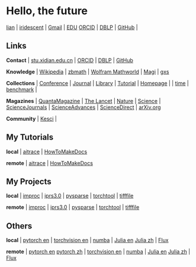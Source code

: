 # Hello, the future


[lian](https://iridescent.ink/) | [iridescent](https://iridescent.ink/iridescent) | [Gmail](zhiliu.mind@gmail.com) | [EDU](zhiliu@stu.xidian.edu.cn)
[ORCID](https://orcid.org/0000-0003-4781-7125) | [DBLP](https://dblp.uni-trier.de/pers/hd/l/Liu:Zhi) | [GitHub](https://github.com/antsfamily/) |

## Links


**Contact** | [stu.xidian.edu.cn](http://stumail.xidian.edu.cn/) | [ORCID](https://orcid.org/) | [DBLP](https://dblp.uni-trier.de/) | [GitHub](https://github.com/)

**Knowledge** | [Wikipedia](http://en.volupedia.org/ "Wikipedia mirror") | [zbmath](https://zbmath.org/) | [Wolfram Mathworld](http://mathworld.wolfram.com/) | [Magi](https://magi.com/) | [gxs](https://ac.scmor.com/)

**Collections** | [Conference](./Conference.md) | [Journal](./Journal.md)  | [Library](./Library.md) | [Tutorial](./Tutorial.md) | [Homepage](./Homepage.md) |
   | [time](https://time.is/)  |  [benchmark](https://iridescent.ink/benchmark)   | 

**Magazines** | [QuantaMagazine](https://www.quantamagazine.org/) | [The Lancet](https://www.thelancet.com)
   | [Nature](https://www.nature.com/)
   | [Science](https://science.sciencemag.org/) | [ScienceJournals](https://www.sciencemag.org/journals) | [ScienceAdvances](https://advances.sciencemag.org/)
   | [ScienceDirect](https://www.sciencedirect.com/) | [arXiv.org](https://arxiv.org/)

**Community** | [Kesci](https://www.kesci.com/) |





## My Tutorials

**local** | [aitrace](Tutorials/aitrace/html/index.html "A Tutorial On Artificial Intelligence") | [HowToMakeDocs](Tutorials/HowToMakeDocs/html/index.html "A Brief Tutorial On Making Beauty Documents")

**remote** | [aitrace](https://iridescent.ink/aitrace/index.html "A Tutorial On Artificial Intelligence") | [HowToMakeDocs](https://iridescent.ink/HowToMakeDocs/index.html "A Brief Tutorial On Making Beauty Documents")


## My Projects

**local** | [improc](Projects/improc/html/index.html "A Python Toolkit for image processing") | [iprs3.0](Projects/iprs3.0/html/index.html "Intelligent Processing platform of Radar Signal") | [pysparse](Projects/pysparse/html/index.html "A Python Toolkit for Sparse Signal Processing") | [torchtool](Projects/torchtool/html/index.html "Torch tools") | [tifffile](Projects/tifffile/html/index.html)

**remote** | [improc](https://iridescent.ink/improc/index.html "A Python Toolkit for image processing") | [iprs3.0](https://iridescent.ink/iprs3.0/index.html "Intelligent Processing platform of Radar Signal") | [pysparse](https://iridescent.ink/pysparse/index.html "A Python Toolkit for Sparse Signal Processing") | [torchtool](https://iridescent.ink/torchtool/index.html "Torch tools") | [tifffile](https://iridescent.ink/tifffile/index.html)

<!-- - **improc**: A Python Toolkit for image processing
	- [local](Projects/improc/html/index.html)
	- [remote](https://iridescent.ink/improc/index.html)
- **iprs3.0**: Intelligent Processing platform of Radar Signal
	- [local](Projects/iprs3.0/html/index.html)
	- [remote](https://iridescent.ink/iprs3.0/index.html)
- **pysparse**: A Python Toolkit for Sparse Signal Processing
	- [local](Projects/pysparse/html/index.html)
	- [remote](https://iridescent.ink/pysparse/index.html)
- **torchtool**: Torch tools
	- [local](Projects/torchtool/html/index.html)
	- [remote](https://iridescent.ink/torchtool/index.html)
- **tifffile**:
	- [local](Projects/tifffile/html/index.html)
	- [remote](https://iridescent.ink/tifffile/index.html) -->

## Others

**local** | [pytorch en](Projects/pytorch/html/index.html "pytorch docs") | [torchvision en](Projects/vision/html/index.html "torchvision docs")  | [numba](Projects/numba/html/index.html "A High Performance Python Compiler") | [Julia en](Projects/julia/html/en/index.html "The Julia Programming Language") [Julia zh](Projects/julia/html/zh/index.html  "The Julia Programming Language") | [Flux](https://fluxml.ai/ "The Elegant Machine Learning Stack")

**remote** | [pytorch en](https://pytorch.org/docs/stable/index.html "pytorch docs") [pytorch zh](https://pytorch-cn.readthedocs.io/zh/latest/ "pytorch docs") | [torchvision en](https://pytorch.org/docs/master/torchvision/ "torchvision docs") | [numba](http://numba.pydata.org/ "A High Performance Python Compiler") | [Julia en](https://docs.julialang.org/en "The Julia Programming Language") [Julia zh](https://julia-cn.readthedocs.io/  "The Julia Programming Language") | [Flux](https://fluxml.ai/ "The Elegant Machine Learning Stack")








